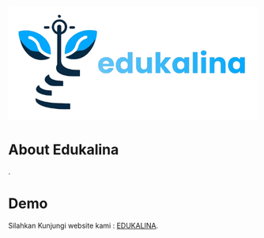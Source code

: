 ![Beranda](src/public/logo.png)
# About Edukalina
.

# Demo

Silahkan Kunjungi website kami : [EDUKALINA](https://http://edukalina.netlify.app// "Edukalina").
